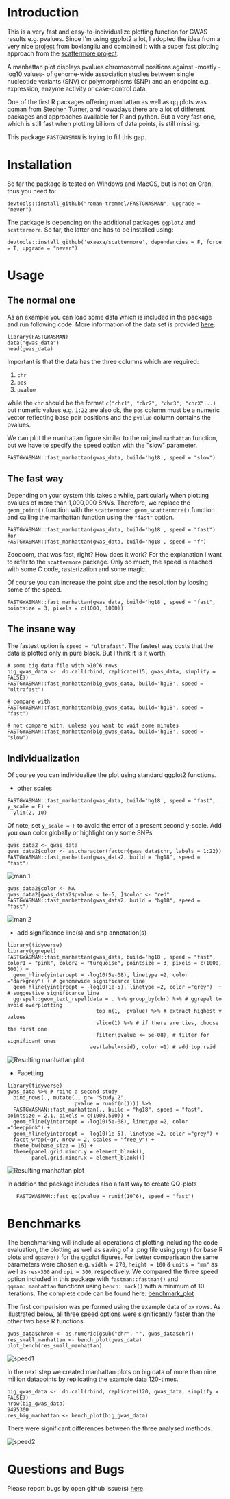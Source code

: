 # Introduction

This is a very fast and easy-to-individualize plotting function for GWAS results e.g. pvalues. Since I'm using ggplot2 a lot, I adopted the idea from a very nice [project](https://github.com/boxiangliu/manhattan) from boxiangliu and combined it with a super fast plotting approach from the [scattermore project](https://github.com/exaexa/scattermore).  

A manhattan plot displays pvalues chromosomal positions against -mostly -log10 values- of genome-wide association studies between single nucleotide variants (SNV) or polymorphisms (SNP) and an endpoint e.g. expression, enzyme activity or case-control data. 

One of the first R packages offering manhattan as well as qq plots was [qqman](https://github.com/stephenturner/qqman) from [Stephen Turner](https://twitter.com/strnr), and nowadays there are a lot of different packages and approaches available for R and python. But a very fast one, which is still fast when plotting billions of data points, is still missing. 

This package `FASTGWASMAN` is trying to fill this gap. 


# Installation

So far the package is tested on Windows and MacOS, but is not on Cran, thus you need to: 


    devtools::install_github("roman-tremmel/FASTGWASMAN", upgrade = "never")
 
The package is depending on the additional packages `ggplot2` and `scattermore`. So far, the latter one has to be installed using:

    devtools::install_github('exaexa/scattermore', dependencies = F, force = T, upgrade = "never")
    
# Usage

## The normal one

As an example you can load some data which is included in the package and run following code. More information of the data set is provided [here](https://github.com/boxiangliu/manhattan).

```{r}
library(FASTGWASMAN)
data("gwas_data")
head(gwas_data)
```

Important is that the data has the three columns which are required: 

1. `chr`
2. `pos`
3. `pvalue`

while the `chr` should be the format `c("chr1", "chr2", "chr3", "chrX"...)` but numeric values e.g. `1:22` are also ok, the `pos` column must be a numeric vector reflecting base pair positions and the `pvalue` column contains the pvalues. 


We can plot the manhattan figure similar to the original `manhattan` function, but we have to specify the speed option with the "slow" parameter. 

```{r}
FASTGWASMAN::fast_manhattan(gwas_data, build='hg18', speed = "slow")
```

## The fast way

Depending on your system this takes a while, particularly when plotting pvalues of more than 1,000,000 SNVs. Therefore, we replace the `geom_point()` function with the `scattermore::geom_scattermore()` function and calling the manhattan function using the `"fast"` option. 

```{r}
FASTGWASMAN::fast_manhattan(gwas_data, build='hg18', speed = "fast")
#or
FASTGWASMAN::fast_manhattan(gwas_data, build='hg18', speed = "f")
```
Zooooom, that was fast, right? How does it work? For the explanation I want to refer to the `scattermore` package. Only so much, the speed is reached with some C code, rasterization and some magic.

Of course you can increase the point size and the resolution by loosing some of the speed. 

```{r}
FASTGWASMAN::fast_manhattan(gwas_data, build='hg18', speed = "fast", pointsize = 3, pixels = c(1000, 1000))
```


## The insane way

The fastest option is `speed = "ultrafast"`. The fastest way costs that the data is plotted only in pure black. But I think it is it worth. 

```{r}
# some big data file with >10^6 rows
big_gwas_data <-  do.call(rbind, replicate(15, gwas_data, simplify = FALSE)) 
FASTGWASMAN::fast_manhattan(big_gwas_data, build='hg18', speed = "ultrafast")

# compare with
FASTGWASMAN::fast_manhattan(big_gwas_data, build='hg18', speed = "fast")

# not compare with, unless you want to wait some minutes
FASTGWASMAN::fast_manhattan(big_gwas_data, build='hg18', speed = "slow")

```

## Individualization 

Of course you can individualize the plot using standard ggplot2 functions.

- other scales

```{r}
FASTGWASMAN::fast_manhattan(gwas_data, build='hg18', speed = "fast", y_scale = F) +
  ylim(2, 10)
```

Of note, set `y_scale = F` to avoid the error of a present second y-scale.
Add you own color globally or highlight only some SNPs

```{R}
gwas_data2 <- gwas_data
gwas_data2$color <- as.character(factor(gwas_data$chr, labels = 1:22))
FASTGWASMAN::fast_manhattan(gwas_data2, build = "hg18", speed = "fast")
```
![man 1](plot/man_color.png)

```{r}
gwas_data2$color <- NA
gwas_data2[gwas_data2$pvalue < 1e-5, ]$color <- "red"
FASTGWASMAN::fast_manhattan(gwas_data2, build = "hg18", speed = "fast")
```

![man 2](plot/color_ind.png)


- add significance line(s) and snp annotation(s)

```{r}
library(tidyverse)
library(ggrepel)
FASTGWASMAN::fast_manhattan(gwas_data, build='hg18', speed = "fast", color1 = "pink", color2 = "turquoise", pointsize = 3, pixels = c(1000, 500)) +
  geom_hline(yintercept = -log10(5e-08), linetype =2, color ="darkgrey") + # genomewide significance line
  geom_hline(yintercept = -log10(1e-5), linetype =2, color ="grey")  + # suggestive significance line
  ggrepel::geom_text_repel(data = . %>% group_by(chr) %>% # ggrepel to avoid overplotting
                             top_n(1, -pvalue) %>% # extract highest y values
                             slice(1) %>% # if there are ties, choose the first one
                             filter(pvalue <= 5e-08), # filter for significant ones 
                           aes(label=rsid), color =1) # add top rsid
```

![Resulting manhattan plot](plot/GWAS_plot_ind2.png)


- Facetting

```{r}
library(tidyverse)
gwas_data %>% # rbind a second study
  bind_rows(., mutate(., gr= "Study 2",
                      pvalue = runif(n()))) %>% 
  FASTGWASMAN::fast_manhattan(., build = "hg18", speed = "fast", pointsize = 2.1, pixels = c(1000,500)) + 
  geom_hline(yintercept = -log10(5e-08), linetype =2, color ="deeppink") + 
  geom_hline(yintercept = -log10(1e-5), linetype =2, color ="grey") + 
  facet_wrap(~gr, nrow = 2, scales = "free_y") +
  theme_bw(base_size = 16) + 
  theme(panel.grid.minor.y = element_blank(),
        panel.grid.minor.x = element_blank())
``` 

![Resulting manhattan plot](plot/manhatten_facet.png)


In addition the package includes also a fast way to create QQ-plots

```{r}
   FASTGWASMAN::fast_qq(pvalue = runif(10^6), speed = "fast")
```

# Benchmarks

The benchmarking will include all operations of plotting including the code evaluation, the plotting as well as saving of a .png file using `png()` for base R plots and `ggsave()` for the ggplot figures. For better comparisaon the same parameters were chosen e.g. `width = 270`, `height = 100` & `units = "mm"` as well as `res=300` and `dpi = 300`, respectively.
We compared the three speed option included in this package with `fastman::fastman()` and `qqman::manhattan` functions using  `bench::mark()` with a minimum of 10 iterations. The complete code can be found here: [benchmark_plot](benchmark.R)

The first comparision was performed using the example data of `xx` rows. As illustrated below, all three speed options were significantly faster than the other two base R functions. 

```{r}
gwas_data$chrom <- as.numeric(gsub("chr", "", gwas_data$chr))
res_small_manhattan <- bench_plot(gwas_data)
plot_bench(res_small_manhattan)
```

![speed1](plot/speed1.png)

In the next step we created manhattan plots on big data of more than nine million datapoints by replicating the example data 120-times.  

```{r}
big_gwas_data <-  do.call(rbind, replicate(120, gwas_data, simplify = FALSE)) 
nrow(big_gwas_data)
9495360
res_big_manhattan <- bench_plot(big_gwas_data)
```

There were significant differences between the three analysed methods. 

![speed2](plot/speed2.png)

# Questions and Bugs
Please report bugs by open github issue(s) [here](https://github.com/roman-tremmel/FASTGWASMAN/issues). 








